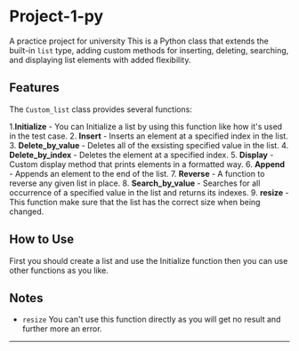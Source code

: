 # Project-1-py
A practice project for university
This is a Python class that extends the built-in `list` type, adding custom methods for inserting, deleting, searching, and displaying list elements with added flexibility.


## Features

The `Custom_list` class provides several functions:

1.**Initialize** - You can Initialize a list by using this function like how it's used in the test case.
2. **Insert** - Inserts an element at a specified index in the list.
3. **Delete_by_value** - Deletes all of the exsisting specified value in the list.
4. **Delete_by_index** - Deletes the element at a specified index.
5. **Display** - Custom display method that prints elements in a formatted way.
6. **Append** - Appends an element to the end of the list.
7. **Reverse** - A function to reverse any given list in place.
8. **Search_by_value** - Searches for all occurrence of a specified value in the list and returns its indexes.
9. **resize** - This function make sure that the list has the correct size when being changed.

## How to Use
First you should create a list and use the Initialize function then you can use other functions as you like.


## Notes
- `resize` You can't use this function directly as you will get no result and further more an error.

<hr>
